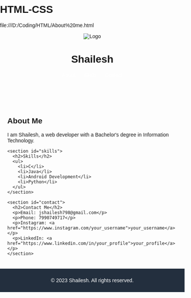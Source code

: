 # HTML-CSS
file:///D:/Coding/HTML/About%20me.html

<!DOCTYPE html>
<html>
<head>
  <title>Shailesh's Website</title>
  <style>
    /* CSS Styling */
    body {
      font-family: Arial, sans-serif;
      margin: 0;
      padding: 0;
    }

    header {
      background-color: #232F3E;
      color: #FFF;
      padding: 10px;
      text-align: center;
    }

    nav ul {
      list-style: none;
      padding: 0;
      margin: 0;
    }

    nav ul li {
      display: inline;
    }

    nav ul li a {
      color: #FFF;
      text-decoration: none;
      padding: 10px;
    }

    main {
      padding: 20px;
    }

    footer {
      background-color: #232F3E;
      color: #FFF;
      padding: 10px;
      text-align: center;
    }
  </style>
</head>
<body>
  <header>
    <img src="logo.png" alt="Logo">
    <h1>Shailesh</h1>
    <nav>
      <ul>
        <li><a href="#about">About</a></li>
        <li><a href="#skills">Skills</a></li>
        <li><a href="#contact">Contact</a></li>
      </ul>
    </nav>
  </header>

  <main>
    <section id="about">
      <h2>About Me</h2>
      <p>I am Shailesh, a web developer with a Bachelor's degree in Information Technology.</p>
    </section>

    <section id="skills">
      <h2>Skills</h2>
      <ul>
        <li>C</li>
        <li>Java</li>
        <li>Android Development</li>
        <li>Python</li>
      </ul>
    </section>

    <section id="contact">
      <h2>Contact Me</h2>
      <p>Email: jshailesh798@gmail.com</p>
      <p>Phone: 7990749717</p>
      <p>Instagram: <a href="https://www.instagram.com/your_username">your_username</a></p>
      <p>LinkedIn: <a href="https://www.linkedin.com/in/your_profile">your_profile</a></p>
    </section>
  </main>

  <footer>
    <p>&copy; 2023 Shailesh. All rights reserved.</p>
  </footer>
</body>
</html>
